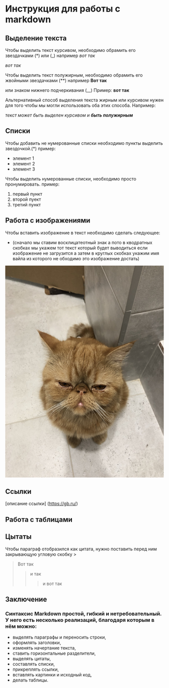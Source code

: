 # Инструкция для работы с markdown

## Выделение текста 

Чтобы выделить текст курсивом, необходимо обрамить его звездачками (*) или (_)
например 
*вот так*

_вот так_

Чтобы выделить текст полужирным, необходимо обрамить его жвойными звездачками (**) например **Вот так** 

или знаком нижнего подчеркивания (__)
Пример: __вот так__

Альтернативный способ выделения текста жирным или курсивом нужен для того чтобы мы могли использовать оба этих способа.
Например:

_текст может быть выделен курсивом и **быть полужирным**_



## Списки
Чтобы добавить не нумерованные списки необходимо пункты выделить звездочкой.(*)
пример: 
* элемент 1
* элемент 2
* элемент 3 


Чтобы выделить нумерованные списки, необходимо просто пронумировать. 
пример: 

1. первый пункт
2. второй пуект
3. третий пункт

## Работа с изображениями 

Чтобы вставить изображение в текст необходимо сделать следующее:
* (сначало мы ставим восклицатеотный знак а пото в кводратных скобках мы укажем тот текст который будет выводиться если изображение не загрузится а затем в круглых скобках укажим имя вайла из которого не обходимо это изображение достать) 

![привет, это Кексик](keks.jpeg) 

## Ссылки

[описание ссылки] (https://gb.ru/)



## Работа с таблицами 

## Цытаты 

Чтобы параграф отобразился как цитата, нужно поставить перед ним закрывающую угловую скобку >

> Вот так 
>> и так 
>>> и вот так 

## Заключение 

### Синтаксис Markdown простой, гибкий и нетребовательный. У него есть несколько реализаций, благодаря которым в нём можно:

- выделять параграфы и переносить строки,
- оформлять заголовки,
- изменять начертание текста,
- ставить горизонтальные разделители,
- выделять цитаты,
- составлять списки,
- прикреплять ссылки,
- вставлять картинки и исходный код,
- делать таблицы.